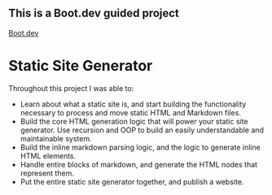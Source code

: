 ## This is a Boot.dev guided project ##
<a href="www.boot.dev">Boot.dev</a>
# Static Site Generator #
Throughout this project I was able to:
- Learn about what a static site is, and start building the functionality necessary to process and move static HTML and Markdown files.
- Build the core HTML generation logic that will power your static site generator. Use recursion and OOP to build an easily understandable and maintainable system.
- Build the inline markdown parsing logic, and the logic to generate inline HTML elements.
- Handle entire blocks of markdown, and generate the HTML nodes that represent them.
- Put the entire static site generator together, and publish a website.
